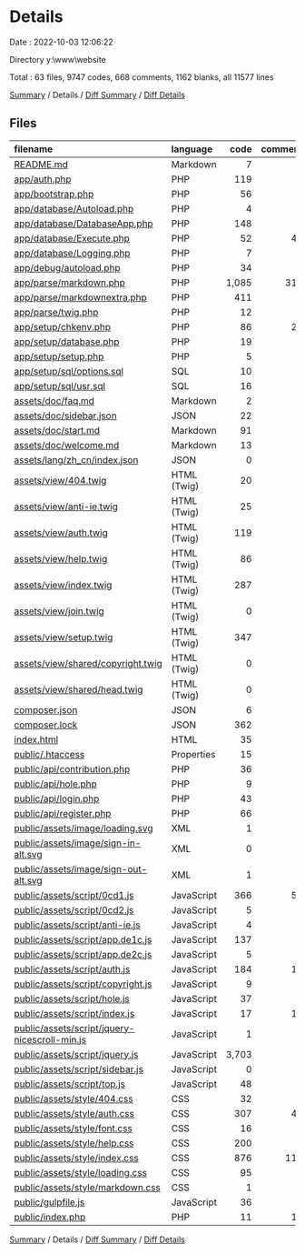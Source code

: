 # Details

Date : 2022-10-03 12:06:22

Directory y:\\www\\website

Total : 63 files,  9747 codes, 668 comments, 1162 blanks, all 11577 lines

[Summary](results.md) / Details / [Diff Summary](diff.md) / [Diff Details](diff-details.md)

## Files
| filename | language | code | comment | blank | total |
| :--- | :--- | ---: | ---: | ---: | ---: |
| [README.md](/README.md) | Markdown | 7 | 0 | 5 | 12 |
| [app/auth.php](/app/auth.php) | PHP | 119 | 0 | 17 | 136 |
| [app/bootstrap.php](/app/bootstrap.php) | PHP | 56 | 0 | 20 | 76 |
| [app/database/Autoload.php](/app/database/Autoload.php) | PHP | 4 | 0 | 1 | 5 |
| [app/database/DatabaseApp.php](/app/database/DatabaseApp.php) | PHP | 148 | 9 | 21 | 178 |
| [app/database/Execute.php](/app/database/Execute.php) | PHP | 52 | 41 | 12 | 105 |
| [app/database/Logging.php](/app/database/Logging.php) | PHP | 7 | 0 | 1 | 8 |
| [app/debug/autoload.php](/app/debug/autoload.php) | PHP | 34 | 0 | 11 | 45 |
| [app/parse/markdown.php](/app/parse/markdown.php) | PHP | 1,085 | 315 | 316 | 1,716 |
| [app/parse/markdownextra.php](/app/parse/markdownextra.php) | PHP | 411 | 0 | 128 | 539 |
| [app/parse/twig.php](/app/parse/twig.php) | PHP | 12 | 0 | 3 | 15 |
| [app/setup/chkenv.php](/app/setup/chkenv.php) | PHP | 86 | 23 | 16 | 125 |
| [app/setup/database.php](/app/setup/database.php) | PHP | 19 | 0 | 5 | 24 |
| [app/setup/setup.php](/app/setup/setup.php) | PHP | 5 | 0 | 0 | 5 |
| [app/setup/sql/options.sql](/app/setup/sql/options.sql) | SQL | 10 | 0 | 0 | 10 |
| [app/setup/sql/usr.sql](/app/setup/sql/usr.sql) | SQL | 16 | 0 | 0 | 16 |
| [assets/doc/faq.md](/assets/doc/faq.md) | Markdown | 2 | 0 | 3 | 5 |
| [assets/doc/sidebar.json](/assets/doc/sidebar.json) | JSON | 22 | 0 | 0 | 22 |
| [assets/doc/start.md](/assets/doc/start.md) | Markdown | 91 | 0 | 49 | 140 |
| [assets/doc/welcome.md](/assets/doc/welcome.md) | Markdown | 13 | 0 | 6 | 19 |
| [assets/lang/zh_cn/index.json](/assets/lang/zh_cn/index.json) | JSON | 0 | 0 | 1 | 1 |
| [assets/view/404.twig](/assets/view/404.twig) | HTML (Twig) | 20 | 0 | 3 | 23 |
| [assets/view/anti-ie.twig](/assets/view/anti-ie.twig) | HTML (Twig) | 25 | 0 | 1 | 26 |
| [assets/view/auth.twig](/assets/view/auth.twig) | HTML (Twig) | 119 | 1 | 2 | 122 |
| [assets/view/help.twig](/assets/view/help.twig) | HTML (Twig) | 86 | 5 | 7 | 98 |
| [assets/view/index.twig](/assets/view/index.twig) | HTML (Twig) | 287 | 2 | 3 | 292 |
| [assets/view/join.twig](/assets/view/join.twig) | HTML (Twig) | 0 | 0 | 1 | 1 |
| [assets/view/setup.twig](/assets/view/setup.twig) | HTML (Twig) | 347 | 1 | 44 | 392 |
| [assets/view/shared/copyright.twig](/assets/view/shared/copyright.twig) | HTML (Twig) | 0 | 0 | 1 | 1 |
| [assets/view/shared/head.twig](/assets/view/shared/head.twig) | HTML (Twig) | 0 | 0 | 1 | 1 |
| [composer.json](/composer.json) | JSON | 6 | 0 | 1 | 7 |
| [composer.lock](/composer.lock) | JSON | 362 | 0 | 1 | 363 |
| [index.html](/index.html) | HTML | 35 | 0 | 3 | 38 |
| [public/.htaccess](/public/.htaccess) | Properties | 15 | 8 | 7 | 30 |
| [public/api/contribution.php](/public/api/contribution.php) | PHP | 36 | 0 | 2 | 38 |
| [public/api/hole.php](/public/api/hole.php) | PHP | 9 | 0 | 0 | 9 |
| [public/api/login.php](/public/api/login.php) | PHP | 43 | 0 | 1 | 44 |
| [public/api/register.php](/public/api/register.php) | PHP | 66 | 0 | 12 | 78 |
| [public/assets/image/loading.svg](/public/assets/image/loading.svg) | XML | 1 | 0 | 0 | 1 |
| [public/assets/image/sign-in-alt.svg](/public/assets/image/sign-in-alt.svg) | XML | 0 | 0 | 1 | 1 |
| [public/assets/image/sign-out-alt.svg](/public/assets/image/sign-out-alt.svg) | XML | 1 | 0 | 0 | 1 |
| [public/assets/script/0cd1.js](/public/assets/script/0cd1.js) | JavaScript | 366 | 50 | 95 | 511 |
| [public/assets/script/0cd2.js](/public/assets/script/0cd2.js) | JavaScript | 5 | 0 | 1 | 6 |
| [public/assets/script/anti-ie.js](/public/assets/script/anti-ie.js) | JavaScript | 4 | 0 | 1 | 5 |
| [public/assets/script/app.de1c.js](/public/assets/script/app.de1c.js) | JavaScript | 137 | 1 | 23 | 161 |
| [public/assets/script/app.de2c.js](/public/assets/script/app.de2c.js) | JavaScript | 5 | 2 | 1 | 8 |
| [public/assets/script/auth.js](/public/assets/script/auth.js) | JavaScript | 184 | 10 | 13 | 207 |
| [public/assets/script/copyright.js](/public/assets/script/copyright.js) | JavaScript | 9 | 0 | 0 | 9 |
| [public/assets/script/hole.js](/public/assets/script/hole.js) | JavaScript | 37 | 0 | 6 | 43 |
| [public/assets/script/index.js](/public/assets/script/index.js) | JavaScript | 17 | 10 | 2 | 29 |
| [public/assets/script/jquery-nicescroll-min.js](/public/assets/script/jquery-nicescroll-min.js) | JavaScript | 1 | 1 | 0 | 2 |
| [public/assets/script/jquery.js](/public/assets/script/jquery.js) | JavaScript | 3,703 | 1 | 0 | 3,704 |
| [public/assets/script/sidebar.js](/public/assets/script/sidebar.js) | JavaScript | 0 | 0 | 1 | 1 |
| [public/assets/script/top.js](/public/assets/script/top.js) | JavaScript | 48 | 0 | 1 | 49 |
| [public/assets/style/404.css](/public/assets/style/404.css) | CSS | 32 | 4 | 2 | 38 |
| [public/assets/style/auth.css](/public/assets/style/auth.css) | CSS | 307 | 47 | 65 | 419 |
| [public/assets/style/font.css](/public/assets/style/font.css) | CSS | 16 | 0 | 5 | 21 |
| [public/assets/style/help.css](/public/assets/style/help.css) | CSS | 200 | 5 | 38 | 243 |
| [public/assets/style/index.css](/public/assets/style/index.css) | CSS | 876 | 119 | 162 | 1,157 |
| [public/assets/style/loading.css](/public/assets/style/loading.css) | CSS | 95 | 0 | 20 | 115 |
| [public/assets/style/markdown.css](/public/assets/style/markdown.css) | CSS | 1 | 0 | 0 | 1 |
| [public/gulpfile.js](/public/gulpfile.js) | JavaScript | 36 | 0 | 8 | 44 |
| [public/index.php](/public/index.php) | PHP | 11 | 13 | 12 | 36 |

[Summary](results.md) / Details / [Diff Summary](diff.md) / [Diff Details](diff-details.md)